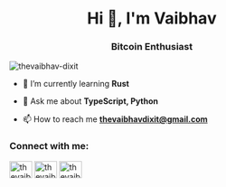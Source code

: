 <h1 align="center">Hi 👋, I'm Vaibhav</h1>
<h3 align="center">Bitcoin Enthusiast</h3>

<p align="left"> <img src="https://komarev.com/ghpvc/?username=thevaibhav-dixit&label=Profile%20views&color=0e75b6&style=flat" alt="thevaibhav-dixit" /> </p>

- 🌱 I’m currently learning **Rust**

- 💬 Ask me about **TypeScript, Python**

- 📫 How to reach me **thevaibhavdixit@gmail.com**

<h3 align="left">Connect with me:</h3>
<p align="left">
<a href="https://twitter.com/thevaibhavdixit" target="blank"><img align="center" src="https://raw.githubusercontent.com/rahuldkjain/github-profile-readme-generator/master/src/images/icons/Social/twitter.svg" alt="thevaibhavdixit" height="30" width="40" /></a>
<a href="https://linkedin.com/in/thevaibhavdixit" target="blank"><img align="center" src="https://raw.githubusercontent.com/rahuldkjain/github-profile-readme-generator/master/src/images/icons/Social/linked-in-alt.svg" alt="thevaibhavdixit" height="30" width="40" /></a>
<a href="https://www.leetcode.com/thevaibhavdixit" target="blank"><img align="center" src="https://raw.githubusercontent.com/rahuldkjain/github-profile-readme-generator/master/src/images/icons/Social/leet-code.svg" alt="thevaibhavdixit" height="30" width="40" /></a>
</p>
